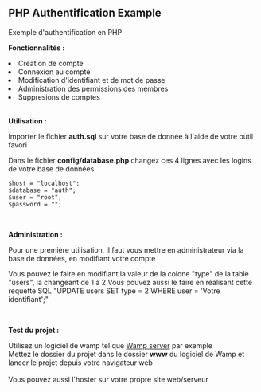 <h2>PHP Authentification Example</h2>

Exemple d'authentification en PHP

__Fonctionnalités :__

<li>Création de compte</li>
<li>Connexion au compte</li>
<li>Modification d'identifiant et de mot de passe</li>
<li>Administration des permissions des membres</li>
<li>Suppresions de comptes</li>

<br>

__Utilisation :__

Importer le fichier __auth.sql__ sur votre base de donnée à l'aide de votre outil favori

Dans le fichier __config/database.php__ changez ces 4 lignes avec les logins de votre base de données

```
$host = "localhost";
$database = "auth";
$user = "root";
$password = "";
```

<br>

__Administration :__

Pour une première utilisation, il faut vous mettre en administrateur via la base de données, en modifiant votre compte

Vous pouvez le faire en modifiant la valeur de la colone "type" de la table "users", la changeant de 1 à 2
Vous pouvez aussi le faire en réalisant cette requette SQL "UPDATE users SET type = 2 WHERE user = 'Votre identifiant';"

<br>

__Test du projet :__

Utilisez un logiciel de wamp tel que [Wamp server](https://www.wampserver.com/) par exemple
<br>
Mettez le dossier du projet dans le dossier __www__ du logiciel de Wamp et lancer le projet depuis votre navigateur web
<br><br>
Vous pouvez aussi l'hoster sur votre propre site web/serveur
